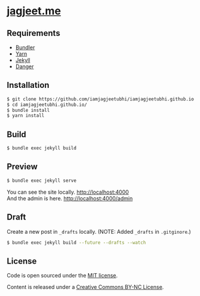# [jagjeet.me](http://jagjeet.me)

## Requirements

- [Bundler](https://bundler.io)
- [Yarn](https://yarnpkg.com)
- [Jekyll](https://jekyllrb.com)
- [Danger](http://danger.systems/)

## Installation

```bash
$ git clone https://github.com/iamjagjeetubhi/iamjagjeetubhi.github.io.git
$ cd iamjagjeetubhi.github.io/
$ bundle install
$ yarn install
```

## Build

```bash
$ bundle exec jekyll build
```

## Preview

```bash
$ bundle exec jekyll serve
```

You can see the site locally. [http://localhost:4000](http://localhost:4000)  
And the admin is here. [http://localhost:4000/admin](http://localhost:4000/admin)

## Draft

Create a new post in `_drafts` locally. (NOTE: Added `_drafts` in `.gitginore`.)

```bash
$ bundle exec jekyll build --future --drafts --watch
```

## License

Code is open sourced under the [MIT license](LICENSE.md).

Content is released under a [Creative Commons BY-NC License](http://creativecommons.org/licenses/by-nc/4.0/).
